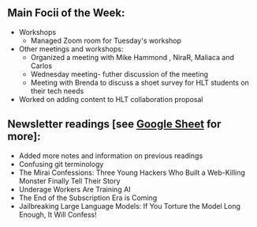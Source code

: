 ## Main Focii of the Week:
- Workshops 
    - Managed Zoom room for Tuesday's workshop
- Other meetings and workshops:
    - Organized a meeting with Mike Hammond , NiraR, Maliaca and Carlos
    - Wednesday meeting- futher discussion of the meeting
    - Meeting with Brenda to discuss a shoet survey for HLT students on their tech needs
- Worked on adding content to HLT collaboration proposal
## Newsletter readings [see [Google Sheet](https://docs.google.com/spreadsheets/d/1cq9_SipCVP6hIJWxPT3Hgf_hnUGpQ7iWtLCBcbVFeW4/edit?usp=sharing) for more]:
- Added more notes and information on previous readings
- Confusing git terminology
- The Mirai Confessions: Three Young Hackers Who Built a Web-Killing Monster Finally Tell Their Story
- Underage Workers Are Training AI
- The End of the Subscription Era is Coming
- Jailbreaking Large Language Models: If You Torture the Model Long Enough, It Will Confess!
